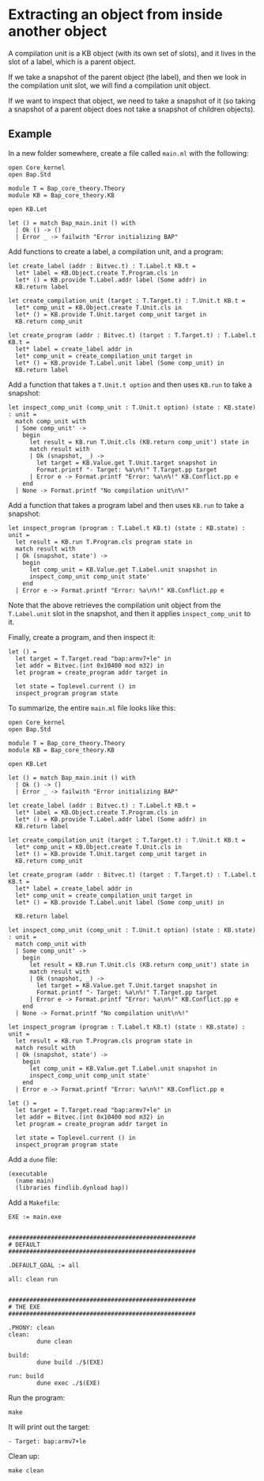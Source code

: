 # Extracting an object from inside another object

A compilation unit is a KB object (with its own set of slots), and it lives in the slot of a label, which is a parent object.

If we take a snapshot of the parent object (the label), and then we look in the compilation unit slot, we will find a compilation unit object.

If we want to inspect that object, we need to take a snapshot of it (so taking a snapshot of a parent object does not take a snapshot of children objects).


## Example

In a new folder somewhere, create a file called `main.ml` with the following:

```
open Core_kernel
open Bap.Std

module T = Bap_core_theory.Theory
module KB = Bap_core_theory.KB

open KB.Let

let () = match Bap_main.init () with
  | Ok () -> ()
  | Error _ -> failwith "Error initializing BAP"
```

Add functions to create a label, a compilation unit, and a program:

```
let create_label (addr : Bitvec.t) : T.Label.t KB.t =
  let* label = KB.Object.create T.Program.cls in
  let* () = KB.provide T.Label.addr label (Some addr) in
  KB.return label

let create_compilation_unit (target : T.Target.t) : T.Unit.t KB.t =
  let* comp_unit = KB.Object.create T.Unit.cls in
  let* () = KB.provide T.Unit.target comp_unit target in
  KB.return comp_unit

let create_program (addr : Bitvec.t) (target : T.Target.t) : T.Label.t KB.t =
  let* label = create_label addr in
  let* comp_unit = create_compilation_unit target in
  let* () = KB.provide T.Label.unit label (Some comp_unit) in
  KB.return label
```

Add a function that takes a `T.Unit.t option` and then uses `KB.run` to take a snapshot:

```
let inspect_comp_unit (comp_unit : T.Unit.t option) (state : KB.state) : unit =
  match comp_unit with
  | Some comp_unit' ->
    begin
      let result = KB.run T.Unit.cls (KB.return comp_unit') state in
      match result with
      | Ok (snapshot, _) ->
        let target = KB.Value.get T.Unit.target snapshot in
        Format.printf "- Target: %a\n%!" T.Target.pp target
      | Error e -> Format.printf "Error: %a\n%!" KB.Conflict.pp e
    end
  | None -> Format.printf "No compilation unit\n%!"
```

Add a function that takes a program label and then uses `KB.run` to take a snapshot:

```
let inspect_program (program : T.Label.t KB.t) (state : KB.state) : unit =
  let result = KB.run T.Program.cls program state in
  match result with
  | Ok (snapshot, state') ->
    begin
      let comp_unit = KB.Value.get T.Label.unit snapshot in
      inspect_comp_unit comp_unit state'
    end
  | Error e -> Format.printf "Error: %a\n%!" KB.Conflict.pp e
```

Note that the above retrieves the compilation unit object from the `T.Label.unit` slot in the snapshot, and then it applies `inspect_comp_unit` to it.

Finally, create a program, and then inspect it:

```
let () =
  let target = T.Target.read "bap:armv7+le" in
  let addr = Bitvec.(int 0x10400 mod m32) in
  let program = create_program addr target in
  
  let state = Toplevel.current () in
  inspect_program program state
```

To summarize, the entire `main.ml` file looks like this:

```
open Core_kernel
open Bap.Std

module T = Bap_core_theory.Theory
module KB = Bap_core_theory.KB

open KB.Let

let () = match Bap_main.init () with
  | Ok () -> ()
  | Error _ -> failwith "Error initializing BAP"

let create_label (addr : Bitvec.t) : T.Label.t KB.t =
  let* label = KB.Object.create T.Program.cls in
  let* () = KB.provide T.Label.addr label (Some addr) in
  KB.return label

let create_compilation_unit (target : T.Target.t) : T.Unit.t KB.t =
  let* comp_unit = KB.Object.create T.Unit.cls in
  let* () = KB.provide T.Unit.target comp_unit target in
  KB.return comp_unit

let create_program (addr : Bitvec.t) (target : T.Target.t) : T.Label.t KB.t =
  let* label = create_label addr in
  let* comp_unit = create_compilation_unit target in
  let* () = KB.provide T.Label.unit label (Some comp_unit) in

  KB.return label

let inspect_comp_unit (comp_unit : T.Unit.t option) (state : KB.state) : unit =
  match comp_unit with
  | Some comp_unit' ->
    begin
      let result = KB.run T.Unit.cls (KB.return comp_unit') state in
      match result with
      | Ok (snapshot, _) ->
        let target = KB.Value.get T.Unit.target snapshot in
        Format.printf "- Target: %a\n%!" T.Target.pp target
      | Error e -> Format.printf "Error: %a\n%!" KB.Conflict.pp e
    end
  | None -> Format.printf "No compilation unit\n%!"

let inspect_program (program : T.Label.t KB.t) (state : KB.state) : unit =
  let result = KB.run T.Program.cls program state in
  match result with
  | Ok (snapshot, state') ->
    begin
      let comp_unit = KB.Value.get T.Label.unit snapshot in
      inspect_comp_unit comp_unit state'
    end
  | Error e -> Format.printf "Error: %a\n%!" KB.Conflict.pp e

let () =
  let target = T.Target.read "bap:armv7+le" in
  let addr = Bitvec.(int 0x10400 mod m32) in
  let program = create_program addr target in
  
  let state = Toplevel.current () in
  inspect_program program state
```

Add a `dune` file:

```
(executable
  (name main)
  (libraries findlib.dynload bap))
```

Add a `Makefile`:

```
EXE := main.exe


#####################################################
# DEFAULT
#####################################################

.DEFAULT_GOAL := all

all: clean run


#####################################################
# THE EXE
#####################################################

.PHONY: clean
clean:
        dune clean

build:
        dune build ./$(EXE)

run: build
        dune exec ./$(EXE)
```

Run the program:

```
make
```

It will print out the target:

```
- Target: bap:armv7+le
```

Clean up:

```
make clean
```
